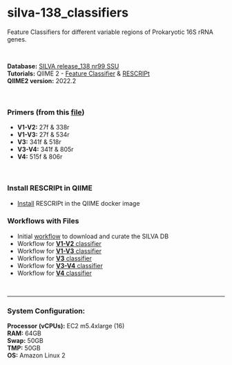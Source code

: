 # silva-138_classifiers
Feature Classifiers for different variable regions of Prokaryotic 16S rRNA genes.  

<br>

**Database:** [SILVA release_138 nr99 SSU](https://www.arb-silva.de/fileadmin/silva_databases/release_138/Exports/SILVA_138_SSURef_NR99_tax_silva.fasta.gz)  
**Tutorials:** QIIME 2 - [Feature Classifier](https://docs.qiime2.org/2021.4/tutorials/feature-classifier/) & [RESCRIPt](https://forum.qiime2.org/t/processing-filtering-and-evaluating-the-silva-database-and-other-reference-sequence-data-with-rescript/15494)  
**QIIME2 version:** 2022.2

<br>

### Primers (from this [file](standard_primers.md))
- **V1-V2:** 27f & 338r
- **V1-V3:** 27f & 534r
- **V3:** 341f & 518r
- **V3-V4:** 341f & 805r
- **V4:** 515f & 806r

<br>

### Install RESCRIPt in QIIME
- [Install](docker_update.md) RESCRIPt in the QIIME docker image

### Workflows with Files
- Initial [workflow](Get_silva-138&filter.md) to download and curate the SILVA DB
- Workflow for [**V1-V2** classifier](V1-V2_classifier.md)
- Workflow for [**V1-V3** classifier](V1-V3_classifier.md)
- Workflow for [**V3** classifier](V3_classifier.md)
- Workflow for [**V3-V4** classifier](V3-V4_classifier.md) 
- Workflow for [**V4** classifier](V4_classifier.md)

<br>

---

### System Configuration:  
**Processor (vCPUs):** EC2 m5.4xlarge (16)  
**RAM:** 64GB  
**Swap:** 50GB  
**TMP:** 50GB  
**OS:** Amazon Linux 2  
